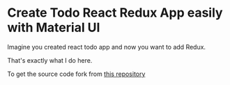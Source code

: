 # Create Todo React Redux App easily with Material UI

Imagine you created react todo app and now you want to add Redux.

That's exactly what I do here.

To get the source code fork from [this repository](https://github.com/EvaMalinina/todo-list-react-hooks)




